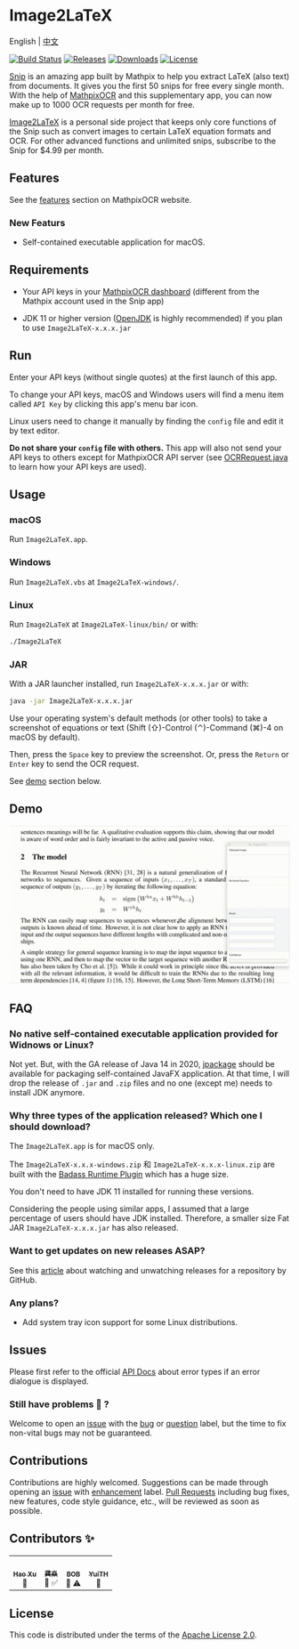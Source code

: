 # Image2LaTeX

English | [中文](https://github.com/blaisewang/img2latex-mathpix/blob/master/README-ZH.md#readme)

[![Build Status](https://travis-ci.com/blaisewang/img2latex-mathpix.svg?branch=master)](https://travis-ci.com/blaisewang/img2latex-mathpix)
[![Releases](https://img.shields.io/github/v/release/blaisewang/img2latex-mathpix?include_prereleases)](https://github.com/blaisewang/img2latex-mathpix/releases)
[![Downloads](https://img.shields.io/github/downloads/blaisewang/img2latex-mathpix/total?color=orange)](https://github.com/blaisewang/img2latex-mathpix/releases)
[![License](https://img.shields.io/github/license/blaisewang/img2latex-mathpix)](https://github.com/blaisewang/img2latex-mathpix/blob/master/LICENSE)

[Snip](https://mathpix.com/) is an amazing app built by Mathpix to help you extract LaTeX (also text) from documents.
It gives you the first 50 snips for free every single month.
With the help of [MathpixOCR](https://mathpix.com/ocr/) and this supplementary app, you can now make up to 1000 OCR requests per month for free.

[Image2LaTeX](https://github.com/blaisewang/img2latex-mathpix/) is a personal side project that keeps only core functions of the Snip such as convert images to certain LaTeX equation formats and OCR.
For other advanced functions and unlimited snips, subscribe to the Snip for $4.99 per month.

## Features

See the [features](https://mathpix.com/ocr#features) section on MathpixOCR website.

### New Featurs

- Self-contained executable application for macOS.

## Requirements

- Your API keys in your [MathpixOCR dashboard](https://dashboard.mathpix.com/) (different from the Mathpix account used in the Snip app)

- JDK 11 or higher version ([OpenJDK](https://openjdk.java.net/) is highly recommended) if you plan to use `Image2LaTeX-x.x.x.jar`

## Run

Enter your API keys (without single quotes) at the first launch of this app.

To change your API keys, macOS and Windows users will find a menu item called `API Key` by clicking this app's menu bar icon.

Linux users need to change it manually by finding the `config` file and edit it by text editor.

**Do not share your `config` file with others.**
This app will also not send your API keys to others except for MathpixOCR API server (see [OCRRequest.java](https://github.com/blaisewang/img2latex-mathpix/blob/master/src/main/java/OCRRequest.java) to learn how your API keys are used).

## Usage

### macOS

Run `Image2LaTeX.app`.

### Windows

Run `Image2LaTeX.vbs` at `Image2LaTeX-windows/`.

### Linux

Run `Image2LaTeX` at `Image2LaTeX-linux/bin/` or with:

```bash
./Image2LaTeX
```

### JAR

With a JAR launcher installed, run `Image2LaTeX-x.x.x.jar` or with:

```bash
java -jar Image2LaTeX-x.x.x.jar
```

Use your operating system's default methods (or other tools) to take a screenshot of equations or text (Shift (⇧)-Control (⌃)-Command (⌘)-4 on macOS by default).

Then, press the `Space` key to preview the screenshot.
Or, press the `Return` or `Enter` key to send the OCR request.

See [demo](#Demo) section below.

## Demo

![demo](demo/demo.gif)

## FAQ

### No native self-contained executable application provided for Widnows or Linux?

Not yet. But, with the GA release of Java 14 in 2020, [jpackage](https://jdk.java.net/jpackage/) should be available for packaging self-contained JavaFX application.
At that time, I will drop the release of `.jar` and `.zip` files and no one (except me) needs to install JDK anymore.

### Why three types of the application released? Which one I should download?

The `Image2LaTeX.app` is for macOS only.

The `Image2LaTeX-x.x.x-windows.zip` 和 `Image2LaTeX-x.x.x-linux.zip` are built with the [Badass Runtime Plugin](https://badass-runtime-plugin.beryx.org/releases/latest/) which has a huge size.

You don't need to have JDK 11 installed for running these versions.

Considering the people using similar apps, I assumed that a large percentage of users should have JDK installed.
Therefore, a smaller size Fat JAR `Image2LaTeX-x.x.x.jar` has also released.

### Want to get updates on new releases ASAP?

See this [article](https://help.github.com/en/github/receiving-notifications-about-activity-on-github/watching-and-unwatching-releases-for-a-repository) about watching and unwatching releases for a repository by GitHub.

### Any plans?

- Add system tray icon support for some Linux distributions.

## Issues

Please first refer to the official [API Docs](https://docs.mathpix.com/#error-id-types) about error types if an error dialogue is displayed.

### Still have problems :thinking: ?

Welcome to open an [issue](https://github.com/blaisewang/img2latex-mathpix/issues) with the [bug](https://github.com/blaisewang/img2latex-mathpix/labels/bug) or [question](https://github.com/blaisewang/img2latex-mathpix/labels/question) label, but the time to fix non-vital bugs may not be guaranteed.

## Contributions

Contributions are highly welcomed.
Suggestions can be made through opening an [issue](https://github.com/blaisewang/img2latex-mathpix/issues) with [enhancement](https://github.com/blaisewang/img2latex-mathpix/labels/enhancement) label.
[Pull Requests](https://github.com/blaisewang/img2latex-mathpix/pulls) including bug fixes, new features, code style guidance, etc., will be reviewed as soon as possible.

## Contributors ✨

<!-- ALL-CONTRIBUTORS-LIST:START - Do not remove or modify this section -->
<!-- prettier-ignore-start -->
<!-- markdownlint-disable -->
<table>
  <tr>
    <td align="center"><a href="https://nyxflower.github.io/"><img src="https://avatars1.githubusercontent.com/u/38955723?v=4" width="100px;" alt=""/><br /><sub><b>Hao Xu</b></sub></a><br />🤔</td>
    <td align="center"><a href="http://blog.gongyan.me"><img src="https://avatars0.githubusercontent.com/u/14838533?v=4" width="100px;" alt=""/><br /><sub><b>龚焱</b></sub></a><br />🤔 ✅</td>
    <td align="center"><a href="https://github.com/wtbsw"><img src="https://avatars1.githubusercontent.com/u/14332504?v=4" width="100px;" alt=""/><br /><sub><b>BOB</b></sub></a><br />🐛 ⚠️</td>
    <td align="center"><a href="https://github.com/YuiTH"><img src="https://avatars1.githubusercontent.com/u/22416062?v=4" width="100px;" alt=""/><br /><sub><b>YuiTH</b></sub></a><br />🐛</td>
  </tr>
</table>

<!-- markdownlint-enable -->
<!-- prettier-ignore-end -->
<!-- ALL-CONTRIBUTORS-LIST:END -->

## License

This code is distributed under the terms of the [Apache License 2.0](https://github.com/blaisewang/img2latex-mathpix/blob/master/LICENSE).
